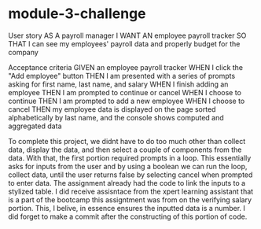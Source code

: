 # module-3-challenge

User story
AS A payroll manager
I WANT AN employee payroll tracker
SO THAT I can see my employees' payroll data and properly budget for the company

Acceptance criteria
GIVEN an employee payroll tracker
WHEN I click the "Add employee" button
THEN I am presented with a series of prompts asking for first name, last name, and salary
WHEN I finish adding an employee
THEN I am prompted to continue or cancel
WHEN I choose to continue
THEN I am prompted to add a new employee
WHEN I choose to cancel
THEN my employee data is displayed on the page sorted alphabetically by last name, and the console shows computed and aggregated data

To complete this project, we didnt have to do too much other than collect data, display the data, and then select a couple of components from the data. With that, the first portion required prompts in a loop. This essentially asks for inputs from the user and by using a boolean we can run the loop, collect data, until the user returns false by selecting cancel when prompted to enter data. The assignment already had the code to link the inputs to a stylized table. I did receive assisntace from the xpert learning assistant that is a part of the bootcamp this assigntment was from on the verifying salary portion. This, I belive, in essence ensures the inputted data is a number. I did forget to make a commit after the constructing of this portion of code. 

